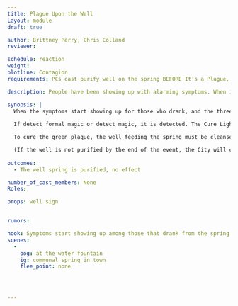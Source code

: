 ```yaml
---
title: Plague Upon the Well
Layout: module
draft: true

author: Brittney Perry, Chris Colland
reviewer: 

schedule: reaction
weight: 
plotline: Contagion
requirements: PCs cast purify well on the spring BEFORE It's a Plague, My Deer.

description: People have been showing up with alarming symptoms. When investigated, the spring is found to be the common thread. Purify well is casted to no effect.

synopsis: |
  When the symptoms start showing up for those who drank, and the three afflicted the worst have come into the tavern, one common thread is discovered. Everyone drank from the spring in town.
  
  If detect formal magic or detect magic, it is detected. The Cure Light Wounds healing spell.

  To cure the green plague, the well feeding the spring must be cleansed in It's a Plague My Deer.

  (If the well is not purified by the end of the event, the City will cast their own purify well spell and end the green plague before everyone leaves. They will do it unhindered and be successful.)
    
outcomes: 
  - The well spring is purified, no effect

number_of_cast_members: None
Roles: 

props: well sign


rumors: 

hook: Symptoms start showing up among those that drank from the spring
scenes: 
  - 
    oog: at the water fountain
    ig: communal spring in town
    flee_point: none




---
```

